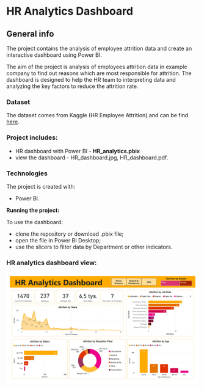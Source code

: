 # HR Analytics Dashboard 

## General info
The project contains the analysis of employee attrition data and create an interactive dashboard using Power BI.

The aim of the project is analysis of employees attrition data in example company to find out reasons which are most responsible for attrition. The dashboard is designed to help the HR team to interpreting data and analyzing the key factors to reduce the attrition rate. 

### Dataset
The dataset comes from Kaggle (HR Employee Attrition) and can be find [here](https://www.kaggle.com/datasets/itssuru/hr-employee-attrition). 

### Project includes:
- HR dashboard with Power BI - **HR_analytics.pbix**
- view the dashboard - HR_dashboard.jpg, HR_dashboard.pdf.

### Technologies
The project is created with:
- Power BI.

**Running the project:**

To use the dashboard:
- clone the repository or download .pbix file;
- open the file in Power BI Desktop;
- use the slicers to filter data by Department or other indicators.

### HR analytics dashboard view:

![Dashboard view](HR_dashboard.jpg)
